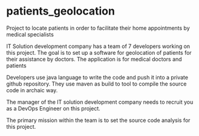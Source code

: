 # patients_geolocation
Project to locate patients in order to facilitate their home appointments by medical specialists

IT Solution development company has a team of 7 developers working on this project. The goal is to set up a software for geolocation of patients for their assistance by doctors. The application is for medical doctors and patients 

Developers use java language to write the code and push it into a private github repository. They use maven as build to tool to compile the source code in archaic way.

The manager of the IT solution development company needs to recruit you as a DevOps Engineer on this project.

The primary mission within the team is to set the source code analysis for this project.

